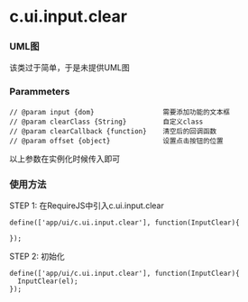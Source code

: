 # c.ui.input.clear

### UML图

该类过于简单，于是未提供UML图

### Parammeters

    // @param input {dom}                 需要添加功能的文本框
    // @param clearClass {String}         自定义class
    // @param clearCallback {function}    清空后的回调函数
    // @param offset {object}             设置点击按钮的位置

以上参数在实例化时候传入即可

### 使用方法

STEP 1: 在RequireJS中引入c.ui.input.clear

    define(['app/ui/c.ui.input.clear'], function(InputClear){

    });

STEP 2: 初始化

    define(['app/ui/c.ui.input.clear'], function(InputClear){
      InputClear(el);
    });

